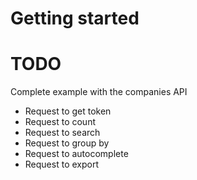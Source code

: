 # Getting started

# TODO
Complete example with the companies API

- Request to get token
- Request to count
- Request to search
- Request to group by
- Request to autocomplete
- Request to export